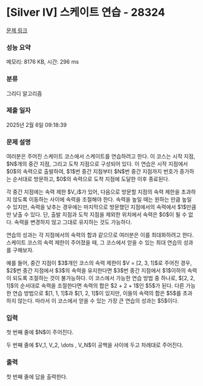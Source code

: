 # [Silver IV] 스케이트 연습 - 28324 

[문제 링크](https://www.acmicpc.net/problem/28324) 

### 성능 요약

메모리: 8176 KB, 시간: 296 ms

### 분류

그리디 알고리즘

### 제출 일자

2025년 2월 6일 09:18:39

### 문제 설명

<p>여러분은 주어진 스케이트 코스에서 스케이트를 연습하려고 한다. 이 코스는 시작 지점, $N$개의 중간 지점, 그리고 도착 지점으로 구성되어 있다. 이 연습은 시작 지점에서 $0$의 속력으로 출발하여, $1$번 중간 지점부터 $N$번 중간 지점까지 번호가 증가하는 순서대로 방문하고, $0$의 속력으로 도착 지점에 도달한 이후 종료된다.</p>

<p>각 중간 지점에는 속력 제한 $V_i$가 있어, 다음으로 방문할 지점의 속력 제한을 초과하지 않도록 이동하는 사이에 속력을 조절해야 한다. 속력을 높일 때는 원하는 만큼 높일 수 있지만, 속력을 낮추는 경우에는 마지막으로 방문했던 지점에서의 속력에서 $1$만큼만 낮출 수 있다. 단, 출발 지점과 도착 지점을 제외한 위치에서 속력은 $0$이 될 수 없다. 속력을 변경하지 않고 그대로 유지하는 것도 가능하다.</p>

<p>연습의 성과는 각 지점에서의 속력의 합과 같으므로 여러분은 이를 최대화하려고 한다. 스케이트 코스의 속력 제한이 주어졌을 때, 그 코스에서 얻을 수 있는 최대 연습의 성과를 구해보자.</p>

<p>예를 들어, 중간 지점이 $3$개인 코스의 속력 제한이 $V = [2, 3, 1]$로 주어진 경우, $2$번 중간 지점에서 $3$의 속력을 유지한다면 $3$번 중간 지점에서 $1$이하의 속력이 되도록 조절하는 것이 불가능하다. 이 코스에서 가능한 연습 방법 중 하나로, $[2, 2, 1]$의 순서대로 속력을 조절한다면 속력의 합은 $2 + 2 + 1$인 $5$가 된다. 다른 가능한 연습 방법으로 $[1, 1, 1]$과 $[1, 2, 1]$이 있지만, 이들의 속력의 합은 $5$를 초과하지 않는다. 따라서 이 코스에서 얻을 수 있는 가장 큰 연습의 성과는 $5$이다.</p>

### 입력 

 <p>첫 번째 줄에 $N$이 주어진다.</p>

<p>두 번째 줄에 $V_1, V_2, \dots , V_N$이 공백을 사이에 두고 차례대로 주어진다.</p>

### 출력 

 <p>첫 번째 줄에 답을 출력한다.</p>


